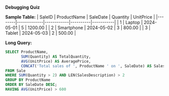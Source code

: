 **Debugging Quiz**

**Sample Table:**
| SaleID | ProductName | SaleDate   | Quantity | UnitPrice |
|--------|-------------|------------|----------|-----------|
| 1      | Laptop      | 2024-05-01 | 5        | 1200.00   |
| 2      | Smartphone  | 2024-05-02 | 3        | 800.00    |
| 3      | Tablet      | 2024-05-03 | 2        | 500.00    |

**Long Query:**

```sql
SELECT ProductName, 
       SUM(Quantity) AS TotalQuantity, 
       AVG(UnitPrice) AS AveragePrice, 
       CONCAT('Total sales of ', ProductName ' on ', SaleDate) AS SalesDescription, 
FROM Sale
WHERE SUM(Quantity > 2) AND LEN(SalesDescription) > 2
GROUP BY ProductName 
ORDER BY SaleDate DESC;
HAVING AVG(UnitPrice) > 600 
```
